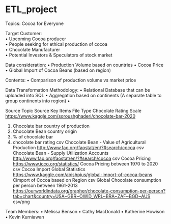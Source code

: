 # ETL_project

Topics: Cocoa for Everyone

Target Customer:<br>
•	Upcoming Cocoa producer<br>
•	People seeking for ethical production of cocoa<br>
•	Chocolate Manufacturer<br>
•	Potential Investors & Speculators of stock market<br>

Data consideration:
•	Production Volume based on countries
•	Cocoa Price
•	Global Import of Cocoa Beans (based on region)

Contents:
•	Comparison of production volume vs market price

Data Transformation Methodology:
•	Relational Database that can be uploaded into SQL
•	Aggregation based on continents (A separate table to group continents into region)
•	

Source
Topic	Source	Key Items	File Type
Chocolate Rating Scale	https://www.kaggle.com/soroushghaderi/chocolate-bar-2020
1.  Chocolate bar country of production
2. Chocolate Bean country origin
3. % of chocolate bar
4. chocolate bar rating	csv
Chocolate Bean - Value of Agricultural Production 	http://www.fao.org/faostat/en/?#search/cocoa	 	csv
Chocolate Bean - Supply Utilization Accounts 	http://www.fao.org/faostat/en/?#search/cocoa	 	csv
Cocoa Pricing	https://www.icco.org/statistics/
Cocoa Pricing between 1970 to 2020	csv
Cocoa Import Global Statistics	https://www.kaggle.com/abishpius/global-import-of-cocoa-beans
Cimport of Cocoa based on Region	csv
Global Chocolate consumption per person between 1961-2013	https://ourworldindata.org/grapher/chocolate-consumption-per-person?tab=chart&country=USA~GBR~OWID_WRL~BRA~ZAF~BGD~AUS	 	csv/png

Team Members:
•	Melissa Benson
•	Cathy MacDonald
•	Katherine Howison
•	Kevin Kurniawan
